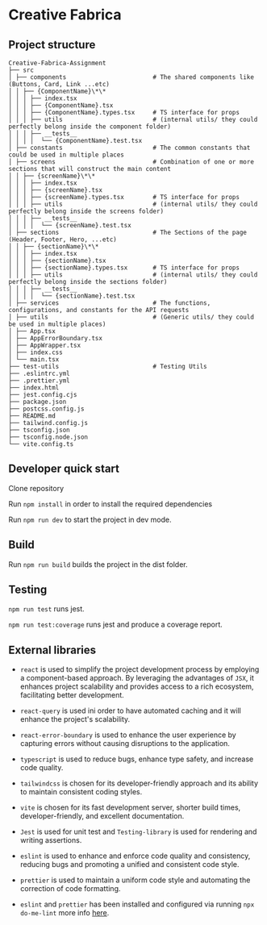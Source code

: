 # Creative Fabrica

## Project structure

```
Creative-Fabrica-Assignment
├── src
│ ├── components                        # The shared components like (Buttons, Card, Link ...etc)
│ │ ├── {ComponentName}\*\*
│ │ │ ├── index.tsx
│ │ │ ├── {ComponentName}.tsx
│ │ │ ├── {ComponentName}.types.tsx     # TS interface for props
│ │ │ ├── utils                         # (internal utils/ they could perfectly belong inside the component folder)
│ │ │ ├── __tests__
│ │ │ │  └── {ComponentName}.test.tsx
│ ├── constants                         # The common constants that could be used in multiple places
│ ├── screens                           # Combination of one or more sections that will construct the main content
│ │ ├── {screenName}\*\*
│ │ │ ├── index.tsx
│ │ │ ├── {screenName}.tsx
│ │ │ ├── {screenName}.types.tsx        # TS interface for props
│ │ │ ├── utils                         # (internal utils/ they could perfectly belong inside the screens folder)
│ │ │ ├── __tests__
│ │ │ │  └── {screenName}.test.tsx
│ ├── sections                          # The Sections of the page (Header, Footer, Hero, ...etc)
│ │ ├── {sectionName}\*\*
│ │ │ ├── index.tsx
│ │ │ ├── {sectionName}.tsx
│ │ │ ├── {sectionName}.types.tsx       # TS interface for props
│ │ │ ├── utils                         # (internal utils/ they could perfectly belong inside the sections folder)
│ │ │ ├── __tests__
│ │ │ │  └── {sectionName}.test.tsx
│ ├── services                          # The functions, configurations, and constants for the API requests
│ ├── utils                             # (Generic utils/ they could be used in multiple places)
│ ├── App.tsx
│ ├── AppErrorBoundary.tsx
│ ├── AppWrapper.tsx
│ ├── index.css
│ └── main.tsx
├── test-utils                          # Testing Utils
├── .eslintrc.yml
├── .prettier.yml
├── index.html
├── jest.config.cjs
├── package.json
├── postcss.config.js
├── README.md
├── tailwind.config.js
├── tsconfig.json
├── tsconfig.node.json
└── vite.config.ts
```

## Developer quick start

Clone repository

Run `npm install` in order to install the required dependencies

Run `npm run dev` to start the project in dev mode.

## Build

Run `npm run build` builds the project in the dist folder.

## Testing

`npm run test` runs jest.

`npm run test:coverage` runs jest and produce a coverage report.

## External libraries

- `react` is used to simplify the project development process by employing a component-based approach. By leveraging the advantages of `JSX`, it enhances project scalability and provides access to a rich ecosystem, facilitating better development.

- `react-query` is used ini order to have automated caching and it will enhance the project's scalability.

- `react-error-boundary` is used to enhance the user experience by capturing errors without causing disruptions to the application.

- `typescript` is used to reduce bugs, enhance type safety, and increase code quality.

- `tailwindcss` is chosen for its developer-friendly approach and its ability to maintain consistent coding styles.

- `vite` is chosen for its fast development server, shorter build times, developer-friendly, and excellent documentation.

- `Jest` is used for unit test and `Testing-library` is used for rendering and writing assertions.

- `eslint` is used to enhance and enforce code quality and consistency, reducing bugs and promoting a unified and consistent code style.

- `prettier` is used to maintain a uniform code style and automating the correction of code formatting.

- `eslint` and `prettier` has been installed and configured via running `npx do-me-lint` more info [here](https://github.com/nikolai-katkov/do-me-lint).
